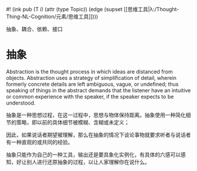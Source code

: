 #! (ink pub (T i) (attr (type Topic)) (edge (supset [[思维工具|λ:/Thought-Thing-NL-Cognition/元素/思维工具]])))

抽象、耦合、依赖、接口

# 抽象

Abstraction is the thought process in which ideas are distanced from objects. Abstraction uses a strategy of simplification of detail, wherein formerly concrete details are left ambiguous, vague, or undefined; thus speaking of things in the abstract demands that the listener have an intuitive or common experience with the speaker, if the speaker expects to be understood.

抽象是一种思想过程，在这一过程中，思想与物体保持距离。抽象使用一种简化细节的策略，即以前的具体细节被模糊、含糊或未定义；

因此，如果说话者期望被理解，那么在抽象的情况下谈论事物就要求听者与说话者有一种直观的或共同的经验。

抽象只能作为自己的一种工具，输出还是要具象化实例化，有具体的六感可以感知，好让别人进行还原抽象的过程，以让人家理解你在说什么。